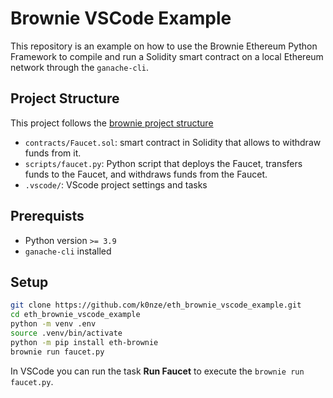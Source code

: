 # Brownie VSCode Example

This repository is an example on how to use the Brownie Ethereum Python Framework to compile and run a Solidity smart contract on a local Ethereum network through the `ganache-cli`.

## Project Structure

This project follows the [brownie project structure](https://eth-brownie.readthedocs.io/en/stable/structure.html)

* `contracts/Faucet.sol`: smart contract in Solidity that allows to withdraw funds from it.
* `scripts/faucet.py`: Python script that deploys the Faucet, transfers funds to the Faucet, and withdraws funds from the Faucet.
* `.vscode/`: VScode project settings and tasks

## Prerequists

 * Python version `>= 3.9`
 * `ganache-cli` installed

## Setup

```bash
git clone https://github.com/k0nze/eth_brownie_vscode_example.git
cd eth_brownie_vscode_example
python -m venv .env
source .venv/bin/activate
python -m pip install eth-brownie
brownie run faucet.py
```

In VSCode you can run the task **Run Faucet** to execute the `brownie run faucet.py`.